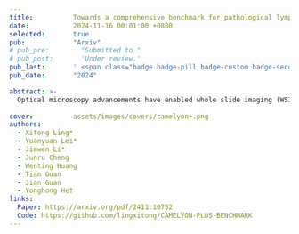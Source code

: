 ```yaml
---
title:          Towards a comprehensive benchmark for pathological lymph node metastasis in breast cancer sections
date:           2024-11-16 00:01:00 +0800
selected:       true
pub:            "Arxiv"
# pub_pre:        "Submitted to "
# pub_post:       'Under review.'
pub_last:       ' <span class="badge badge-pill badge-custom badge-secondary">Conference</span><span class="badge badge-pill badge-custom badge-success">Oral</span>'
pub_date:       "2024"

abstract: >-
  Optical microscopy advancements have enabled whole slide imaging (WSI), facilitating AI-powered computational pathology (CPath). The Camelyon datasets are widely used benchmarks, yet label quality and clinical relevance remain underexplored. In this study, we reprocessed 1,399 WSIs from Camelyon-16 and -17, removing low-quality slides, correcting labels, and adding expert annotations to the test set. We refined the binary cancer task into a four-class classification: negative, ITC, micro-, and macro-metastasis. Using this cleaned dataset, we re-evaluated foundational models and MIL methods, offering a stronger benchmark for AI in histopathology.
  
cover:          assets/images/covers/camelyon+.png
authors:
  - Xitong Ling*
  - Yuanyuan Lei*
  - Jiawen Li*
  - Junru Cheng
  - Wenting Huang
  - Tian Guan
  - Jian Guan
  - Yonghong He†
links:
  Paper: https://arxiv.org/pdf/2411.10752
  Code: https://github.com/lingxitong/CAMELYON-PLUS-BENCHMARK
---
```

